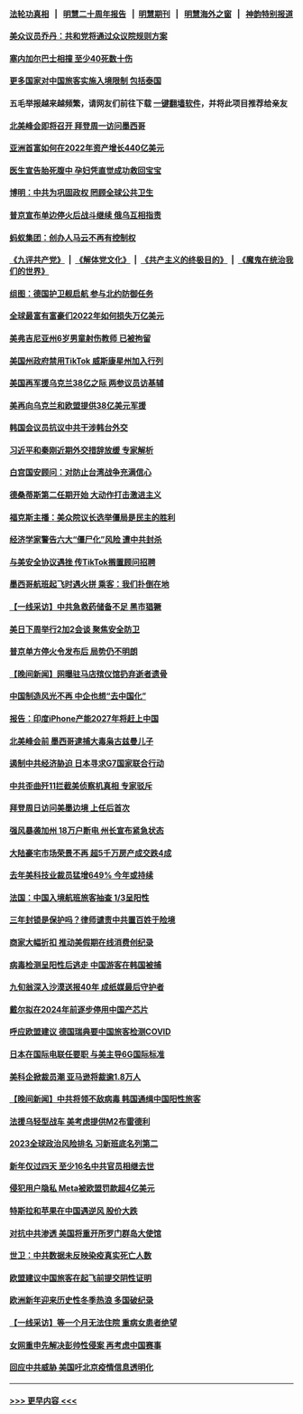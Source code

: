 #### [法轮功真相](https://github.com/gfw-breaker/truth/blob/master/README.md?t=0) &nbsp;&nbsp;|&nbsp;&nbsp; [明慧二十周年报告](https://github.com/gfw-breaker/mh-reports/blob/master/README.md?t=0) &nbsp;&nbsp;|&nbsp;&nbsp;[明慧期刊](https://github.com/gfw-breaker/mh-qikan) &nbsp;&nbsp;|&nbsp;&nbsp; [明慧海外之窗](https://github.com/gfw-breaker/mh-news/blob/master/README.md?t=0) &nbsp;&nbsp;|&nbsp;&nbsp; [神韵特别报道](https://github.com/gfw-breaker/mh-news/blob/master/shenyun.md?t=0)
#### [美众议员乔丹：共和党将通过众议院规则方案](../pages/nsc418/n13902454.md?t=01090343) 
#### [塞内加尔巴士相撞 至少40死数十伤](../pages/nsc418/n13902371.md?t=01090343) 
#### [更多国家对中国旅客实施入境限制 包括泰国](../pages/nsc418/n13901757.md?t=01090343) 
#### 五毛举报越来越频繁，请网友们前往下载 [一键翻墙软件](https://github.com/gfw-breaker/ssr-accounts)，并将此项目推荐给亲友
#### [北美峰会即将召开 拜登周一访问墨西哥](../pages/nsc418/n13901884.md?t=01090343) 
#### [亚洲首富如何在2022年资产增长440亿美元](../pages/nsc418/n13901748.md?t=01090343) 
#### [医生宣告胎死腹中 孕妇凭直觉成功救回宝宝](../pages/nsc418/n13901242.md?t=01090343) 
#### [博明：中共为巩固政权 罔顾全球公共卫生](../pages/nsc418/n13901752.md?t=01090343) 
#### [普京宣布单边停火后战斗继续 俄乌互相指责](../pages/nsc418/n13901618.md?t=01090343) 
#### [蚂蚁集团：创办人马云不再有控制权](../pages/nsc418/n13901432.md?t=01090343) 
#### [《九评共产党》](https://github.com/begood0513/9ping.md/blob/master/README.md) &nbsp;|&nbsp; [《解体党文化》](../../../../jtdwh.md/blob/master/README.md)  &nbsp;|&nbsp; [《共产主义的终极目的》](../../../../gczydzjmd.md/blob/master/README.md) &nbsp;|&nbsp; [《魔鬼在统治我们的世界》](../../../../mgztzwmdsj.md/blob/master/README.md) 
#### [组图：德国护卫舰启航 参与北约防御任务](../pages/nsc418/n13900802.md?t=01090343) 
#### [全球最富有富豪们2022年如何损失万亿美元](../pages/nsc418/n13901065.md?t=01090343) 
#### [美弗吉尼亚州6岁男童射伤教师 已被拘留](../pages/nsc418/n13901205.md?t=01090343) 
#### [美国州政府禁用TikTok 威斯康星州加入行列](../pages/nsc418/n13901143.md?t=01090343) 
#### [美国再军援乌克兰38亿之际 两参议员访基辅](../pages/nsc418/n13900971.md?t=01090343) 
#### [美再向乌克兰和欧盟提供38亿美元军援](../pages/nsc418/n13901141.md?t=01090343) 
#### [韩国会议员抗议中共干涉韩台外交](../pages/nsc418/n13900978.md?t=01090343) 
#### [习近平和秦刚近期外交措辞放缓 专家解析](../pages/nsc418/n13901079.md?t=01090343) 
#### [白宫国安顾问：对防止台湾战争充满信心](../pages/nsc418/n13901059.md?t=01090343) 
#### [德桑蒂斯第二任期开始 大动作打击激进主义](../pages/nsc418/n13900994.md?t=01090343) 
#### [福克斯主播：美众院议长选举僵局是民主的胜利](../pages/nsc418/n13901068.md?t=01090343) 
#### [经济学家警告六大“僵尸化”风险 遭中共封杀](../pages/nsc418/n13900799.md?t=01090343) 
#### [与美安全协议遇挫 传TikTok搁置顾问招聘](../pages/nsc418/n13900899.md?t=01090343) 
#### [墨西哥航班起飞时遇火拼 乘客：我们扑倒在地](../pages/nsc418/n13900990.md?t=01090343) 
#### [【一线采访】中共急救药储备不足 黑市猖獗](../pages/nsc418/n13900798.md?t=01090343) 
#### [美日下周举行2加2会谈 聚焦安全防卫](../pages/nsc418/n13900968.md?t=01090343) 
#### [普京单方停火令发布后 局势仍不明朗](../pages/nsc418/n13900816.md?t=01090343) 
#### [【晚间新闻】网曝驻马店殡仪馆扔弃逝者遗骨](../pages/nsc418/n13900753.md?t=01090343) 
#### [中国制造风光不再 中企也想“去中国化”](../pages/nsc418/n13900680.md?t=01090343) 
#### [报告：印度iPhone产能2027年将赶上中国](../pages/nsc418/n13900495.md?t=01090343) 
#### [北美峰会前 墨西哥逮捕大毒枭古兹曼儿子](../pages/nsc418/n13900443.md?t=01090343) 
#### [遏制中共经济胁迫 日本寻求G7国家联合行动](../pages/nsc418/n13900329.md?t=01090343) 
#### [中共歪曲歼11拦截美侦察机真相 专家驳斥](../pages/nsc418/n13900315.md?t=01090343) 
#### [拜登周日访问美墨边境 上任后首次](../pages/nsc418/n13900254.md?t=01090343) 
#### [强风暴袭加州 18万户断电 州长宣布紧急状态](../pages/nsc418/n13900208.md?t=01090343) 
#### [大陆豪宅市场荣景不再 超5千万房产成交跌4成](../pages/nsc418/n13900215.md?t=01090343) 
#### [去年美科技业裁员猛增649% 今年或持续](../pages/nsc418/n13900192.md?t=01090343) 
#### [法国：中国入境航班旅客抽查 1/3呈阳性](../pages/nsc418/n13900212.md?t=01090343) 
#### [三年封锁是保护吗？律师谴责中共置百姓于险境](../pages/nsc418/n13899964.md?t=01090343) 
#### [商家大幅折扣 推动美假期在线消费创纪录](../pages/nsc418/n13900170.md?t=01090343) 
#### [病毒检测呈阳性后逃走 中国游客在韩国被捕](../pages/nsc418/n13900160.md?t=01090343) 
#### [九旬翁深入沙漠送报40年 成纸媒最后守护者](../pages/nsc418/n13899814.md?t=01090343) 
#### [戴尔拟在2024年前逐步停用中国产芯片](../pages/nsc418/n13899696.md?t=01090343) 
#### [呼应欧盟建议 德国瑞典要中国旅客检测COVID](../pages/nsc418/n13900050.md?t=01090343) 
#### [日本在国际电联任要职 与美主导6G国际标准](../pages/nsc418/n13899963.md?t=01090343) 
#### [美科企掀裁员潮 亚马逊将裁逾1.8万人](../pages/nsc418/n13899783.md?t=01090343) 
#### [【晚间新闻】中共将领不敌病毒 韩国通缉中国阳性旅客](../pages/nsc418/n13899961.md?t=01090343) 
#### [法援乌轻型战车 美考虑提供M2布雷德利](../pages/nsc418/n13899738.md?t=01090343) 
#### [2023全球政治风险排名 习新班底名列第二](../pages/nsc418/n13899506.md?t=01090343) 
#### [新年仅过四天 至少16名中共官员相继去世](../pages/nsc418/n13899537.md?t=01090343) 
#### [侵犯用户隐私 Meta被欧盟罚款超4亿美元](../pages/nsc418/n13899482.md?t=01090343) 
#### [特斯拉和苹果在中国遇逆风 股价大跌](../pages/nsc418/n13899554.md?t=01090343) 
#### [对抗中共渗透 美国将重开所罗门群岛大使馆](../pages/nsc418/n13899530.md?t=01090343) 
#### [世卫：中共数据未反映染疫真实死亡人数](../pages/nsc418/n13899528.md?t=01090343) 
#### [欧盟建议中国旅客在起飞前提交阴性证明](../pages/nsc418/n13899536.md?t=01090343) 
#### [欧洲新年迎来历史性冬季热浪 多国破纪录](../pages/nsc418/n13899475.md?t=01090343) 
#### [【一线采访】等一个月无法住院 重病女患者绝望](../pages/nsc418/n13899201.md?t=01090343) 
#### [女网重申先解决彭帅性侵案 再考虑中国赛事](../pages/nsc418/n13899515.md?t=01090343) 
#### [回应中共威胁 美国吁北京疫情信息透明化](../pages/nsc418/n13899425.md?t=01090343) 

----
#### [ >>> 更早内容 <<< ](../indexes/nsc418-earlier.md)
